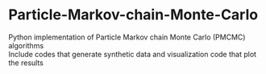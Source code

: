 # Particle-Markov-chain-Monte-Carlo
Python implementation of Particle Markov chain Monte Carlo (PMCMC) algorithms  
Include codes that generate synthetic data and visualization code that plot the results
